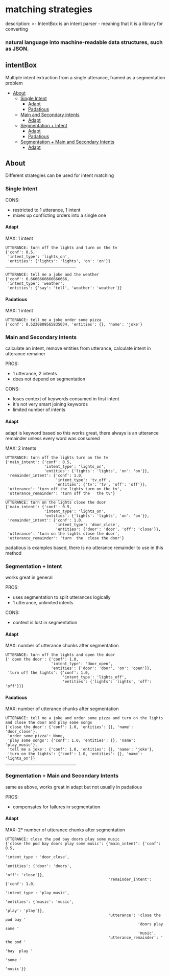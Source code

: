# matching strategies

description: &gt;- IntentBox is an intent parser - meaning that it is a library for converting

### natural language into machine-readable data structures, such as JSON.

## intentBox

Multiple intent extraction from a single utterance, framed as a segmentation problem

* [About](matching-strategies.md#about)
  * [Single Intent](matching-strategies.md#single-intent)
    * [Adapt](matching-strategies.md#adapt)
    * [Padatious](matching-strategies.md#padatious)
  * [Main and Secondary intents](matching-strategies.md#main-and-secondary-intents)
    * [Adapt](matching-strategies.md#adapt-1)
  * [Segmentation + Intent](matching-strategies.md#segmentation---intent)
    * [Adapt](matching-strategies.md#adapt-2)
    * [Padatious](matching-strategies.md#padatious-1)
  * [Segmentation + Main and Secondary Intents](matching-strategies.md#segmentation---main-and-secondary-intents)
    * [Adapt](matching-strategies.md#adapt-3)

## About

Different strategies can be used for intent matching

### Single Intent

CONS:

* restricted to 1 utterance, 1 intent
* mixes up conflicting orders into a single one

#### Adapt

MAX: 1 intent

```text
UTTERANCE: turn off the lights and turn on the tv
{'conf': 0.5,
 'intent_type': 'lights_on',
 'entities': {'lights': 'lights', 'on': 'on'}}
_______________________________

UTTERANCE: tell me a joke and the weather
{'conf': 0.6666666666666666,
 'intent_type': 'weather',
 'entities': {'say': 'tell', 'weather': 'weather'}}
```

#### Padatious

MAX: 1 intent

```text
UTTERANCE: tell me a joke order some pizza
{'conf': 0.5230809565835034, 'entities': {}, 'name': 'joke'}    
```

### Main and Secondary intents

calculate an intent, remove entities from utterance, calculate intent in utterance remainer

PROS:

* 1 utterance, 2 intents
* does not depend on segmentation

CONS:

* loses context of keywords consumed in first intent
* it's not very smart joining keywords
* limited number of intents

#### Adapt

adapt is keyword based so this works great, there always is an utterance remainder unless every word was consumed

MAX: 2 intents

```text
UTTERANCE: turn off the lights turn on the tv
{'main_intent': {'conf': 0.5,
                 'intent_type': 'lights_on',
                 'entities': {'lights': 'lights', 'on': 'on'}},
 'remainder_intent': {'conf': 1.0,
                      'intent_type': 'tv_off',
                      'entities': {'tv': 'tv', 'off': 'off'}},
 'utterance': 'turn off the lights turn on the tv',
 'utterance_remainder': 'turn off the   the tv'}
______________________________
UTTERANCE: turn on the lights close the door
{'main_intent': {'conf': 0.5,
                 'intent_type': 'lights_on',
                 'entities': {'lights': 'lights', 'on': 'on'}},
 'remainder_intent': {'conf': 1.0,
                      'intent_type': 'door_close',
                      'entities': {'door': 'door', 'off': 'close'}},
 'utterance': 'turn on the lights close the door',
 'utterance_remainder': 'turn  the  close the door'}
```

padatious is examples based, there is no utterance remainder to use in this method

### Segmentation + Intent

works great in general

PROS:

* uses segmentation to split utterances logically
* 1 utterance, unlimited intents

CONS:

* context is lost in segmentation

#### Adapt

MAX: number of utterance chunks after segmentation

```text
UTTERANCE: turn off the lights and open the door
{' open the door': {'conf': 1.0,
                    'intent_type': 'door_open',
                    'entities': {'door': 'door', 'on': 'open'}},
 'turn off the lights': {'conf': 1.0,
                         'intent_type': 'lights_off',
                         'entities': {'lights': 'lights', 'off': 'off'}}}
```

#### Padatious

MAX: number of utterance chunks after segmentation

```text
UTTERANCE: tell me a joke and order some pizza and turn on the lights and close the door and play some songs
{'close the door': {'conf': 1.0, 'entities': {}, 'name': 'door_close'},
 'order some pizza': None,
 'play some songs': {'conf': 1.0, 'entities': {}, 'name': 'play_music'},
 'tell me a joke': {'conf': 1.0, 'entities': {}, 'name': 'joke'},
 'turn on the lights': {'conf': 1.0, 'entities': {}, 'name': 'lights_on'}}
_______________________________
```

### Segmentation + Main and Secondary Intents

same as above, works great in adapt but not usually in padatious

PROS:

* compensates for failures in segmentation

#### Adapt

MAX: 2\* number of utterance chunks after segmentation

```text
UTTERANCE: close the pod bay doors play some music
{'close the pod bay doors play some music': {'main_intent': {'conf': 0.5,
                                                             'intent_type': 'door_close',
                                                             'entities': {'door': 'doors',
                                                                         'off': 'close'}},
                                             'remainder_intent': {'conf': 1.0,
                                                                  'intent_type': 'play_music',
                                                                  'entities': {'music': 'music',
                                                                              'play': 'play'}},
                                             'utterance': 'close the pod bay '
                                                          'doors play some '
                                                          'music',
                                             'utterance_remainder': ' the pod '
                                                                    'bay  play '
                                                                    'some '
                                                                    'music'}} 
```

